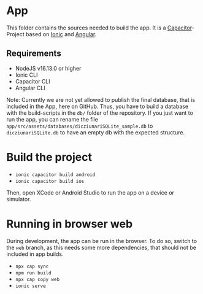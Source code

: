 # App

This folder contains the sources needed to build the app. It is a [Capacitor](https://capacitorjs.com/)-Project based on [Ionic](https://ionicframework.com/) and [Angular](https://angular.io/).

## Requirements

- NodeJS v16.13.0 or higher
- Ionic CLI
- Capacitor CLI
- Angular CLI

Note: Currently we are not yet allowed to publish the final database, that is included in the App, here on GitHub. Thus, you have to build a database with the build-scripts in the `db/` folder of the repository. If you just want to run the app, you can rename the file `app/src/assets/databases/dicziunariSQLite_sample.db` to `dicziunariSQLite.db` to have an empty db with the expected structure.

# Build the project

- `ionic capacitor build android`
- `ionic capacitor build ios`

Then, open XCode or Android Studio to run the app on a device or simulator.

# Running in browser web

During development, the app can be run in the browser. To do so, switch to the `web` branch, as this needs some more dependencies, that should not be included in app builds.

- `npx cap sync`
- `npm run build`
- `npx cap copy web`
- `ionic serve`
